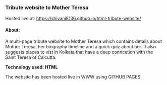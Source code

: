 ### Tribute website to Mother Teresa

Hosted live at: https://shivani8136.github.io/html-tribute-website/

#### About:

A multi-page tribute website to Mother Teresa which contains details about Mother Teresa, her biography timeline and a quick quiz about her. It also suggests places to vist in Kolkata that have a deep conncetion with the Saint Teresa of Calcutta.

**Technology used: HTML**

The website has been hosted live in WWW using GITHUB PAGES.
